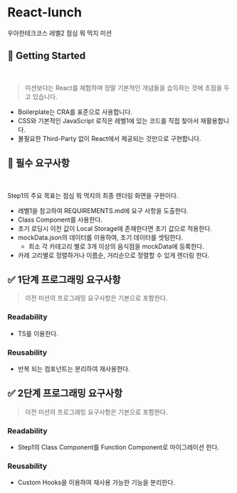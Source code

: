# React-lunch

우아한테크코스 레벨2 점심 뭐 먹지 미션

## 🚀 Getting Started

<br>

> 미션보다는 React를 체험하며 정말 기본적인 개념들을 습득하는 것에 초점을 두고 있습니다.

- Boilerplate는 CRA를 표준으로 사용합니다.
- CSS와 기본적인 JavaScript 로직은 레벨1에 있는 코드를 직접 찾아서 재활용합니다.
- 불필요한 Third-Party 없이 React에서 제공되는 것만으로 구현합니다.

## 📝 필수 요구사항

<br>

Step1의 주요 목표는 점심 뭐 먹지의 최종 렌더링 화면을 구현이다.

- 레벨1을 참고하여 REQUIREMENTS.md에 요구 사항을 도출한다.
- Class Component를 사용한다.
- 초기 로딩시 이전 값이 Local Storage에 존재한다면 초기 값으로 적용한다.
- mockData.json의 데이터를 이용하여, 초기 데이터를 셋팅한다.
  - 최소 각 카테고리 별로 3개 이상의 음식점을 mockData에 등록한다.
- 카레 고리별로 정렬하거나 이름순, 거리순으로 정렬할 수 있게 렌더링 한다.

## ✅ 1단계 프로그래밍 요구사항

> 이전 미션의 프로그래밍 요구사항은 기본으로 포함한다.

### Readability

- TS를 이용한다.

### Reusability

- 반복 되는 컴포넌트는 분리하여 재사용한다.

## ✅ 2단계 프로그래밍 요구사항

> 이전 미션의 프로그래밍 요구사항은 기본으로 포함한다.

### Readability

- Step1의 Class Component를 Function Component로 마이그레이션 한다.

### Reusability

- Custom Hooks을 이용하여 재사용 가능한 기능을 분리한다.
